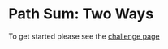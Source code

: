 # Path Sum: Two Ways

To get started please see the [challenge page](https://projecteuler.net/problem=81)
